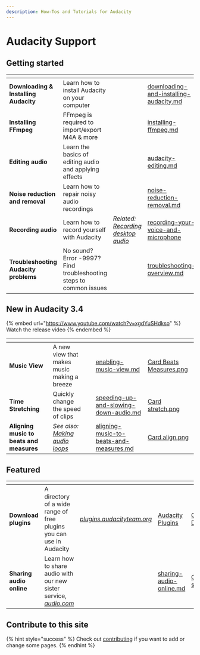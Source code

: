```yaml
---
description: How-Tos and Tutorials for Audacity
---
```


# Audacity Support

## Getting started

<table data-view="cards"><thead><tr><th></th><th></th><th></th><th data-hidden data-card-target data-type="content-ref"></th><th data-hidden data-card-cover data-type="files"></th></tr></thead><tbody><tr><td><strong>Downloading &#x26; Installing Audacity</strong></td><td>Learn how to install Audacity on your computer</td><td></td><td><a href="basics/downloading-and-installing-audacity.md">downloading-and-installing-audacity.md</a></td><td><a href=".gitbook/assets/Card Download.png">Card Download.png</a></td></tr><tr><td><strong>Installing FFmpeg</strong></td><td>FFmpeg is required to import/export M4A &#x26; more</td><td></td><td><a href="basics/installing-ffmpeg.md">installing-ffmpeg.md</a></td><td><a href=".gitbook/assets/Card FFMPEG.png">Card FFMPEG.png</a></td></tr><tr><td><strong>Editing audio</strong></td><td>Learn the basics of editing audio and applying effects</td><td></td><td><a href="basics/audacity-editing.md">audacity-editing.md</a></td><td><a href=".gitbook/assets/Card editing.png">Card editing.png</a></td></tr><tr><td><strong>Noise reduction and removal</strong></td><td>Learn how to repair noisy audio recordings</td><td></td><td><a href="repairing-audio/noise-reduction-removal.md">noise-reduction-removal.md</a></td><td><a href=".gitbook/assets/Card editing 2.png">Card editing 2.png</a></td></tr><tr><td><strong>Recording audio</strong></td><td>Learn how to record yourself with Audacity</td><td><em>Related:</em> <a href="basics/recording-desktop-audio.md"><em>Recording desktop audio</em></a></td><td><a href="basics/recording-your-voice-and-microphone/">recording-your-voice-and-microphone</a></td><td><a href=".gitbook/assets/Card Record.png">Card Record.png</a></td></tr><tr><td><strong>Troubleshooting Audacity problems</strong></td><td>No sound? Error -9997? Find troubleshooting steps to common issues</td><td></td><td><a href="troubleshooting/troubleshooting-overview.md">troubleshooting-overview.md</a></td><td><a href=".gitbook/assets/Card error.png">Card error.png</a></td></tr></tbody></table>

## New in Audacity 3.4

{% embed url="https://www.youtube.com/watch?v=xgdYuSHdkso" %}
Watch the release video
{% endembed %}

<table data-view="cards"><thead><tr><th></th><th></th><th></th><th data-hidden data-card-target data-type="content-ref"></th><th data-hidden data-card-cover data-type="files"></th></tr></thead><tbody><tr><td><strong>Music View</strong></td><td>A new view that makes music making a breeze</td><td></td><td><a href="music/enabling-music-view.md">enabling-music-view.md</a></td><td><a href=".gitbook/assets/Card Beats Measures.png">Card Beats Measures.png</a></td></tr><tr><td><strong>Time Stretching</strong></td><td>Quickly change the speed of clips</td><td></td><td><a href="audio-editing/speeding-up-and-slowing-down-audio.md">speeding-up-and-slowing-down-audio.md</a></td><td><a href=".gitbook/assets/Card stretch.png">Card stretch.png</a></td></tr><tr><td><strong>Aligning music to beats and measures</strong></td><td><em>See also:</em> <a href="music/making-audio-loops.md"><em>Making audio loops</em></a></td><td></td><td><a href="music/aligning-music-to-beats-and-measures.md">aligning-music-to-beats-and-measures.md</a></td><td><a href=".gitbook/assets/Card align.png">Card align.png</a></td></tr></tbody></table>

## Featured

<table data-view="cards"><thead><tr><th></th><th></th><th></th><th data-hidden data-card-target data-type="content-ref"></th><th data-hidden data-card-cover data-type="files"></th></tr></thead><tbody><tr><td><strong>Download plugins</strong></td><td>A directory of a wide range of free plugins you can use in Audacity</td><td><a href="https://plugins.audacityteam.org"><em>plugins.audacityteam.org</em></a></td><td><a href="http://127.0.0.1:5000/o/-MhmG2mhIIHTtQPuHV_k/s/klCVENFte0GRy5IqVz0W/">Audacity Plugins</a></td><td><a href=".gitbook/assets/Card Download.png">Card Download.png</a></td></tr><tr><td><strong>Sharing audio online</strong></td><td>Learn how to share audio with our new sister service, <a href="https://audio.com"><em>audio.com</em></a></td><td></td><td><a href="basics/sharing-audio-online.md">sharing-audio-online.md</a></td><td><a href=".gitbook/assets/Card share.png">Card share.png</a></td></tr></tbody></table>

## Contribute to this site

{% hint style="success" %}
Check out [contributing](community/contributing/ "mention") if you want to add or change some pages.
{% endhint %}
